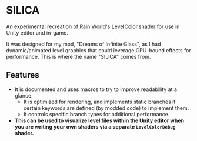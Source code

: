 # SILICA
An experimental recreation of Rain World's LevelColor.shader for use in Unity editor and in-game.

It was designed for my mod, "Dreams of Infinite Glass", as I had dynamic/animated level graphics that could leverage GPU-bound effects for performance. This is where the name "SILICA" comes from.

## Features
* It is documented and uses macros to try to improve readability at a glance.
  * It is optimized for rendering, and implements static branches if certain keywords are defined (by modded code) to implement them.
  * It controls specific branch types for additional performance.
* **This can be used to visualize level files within the Unity editor when you are writing your own shaders via a separate `LevelColorDebug` shader.**
